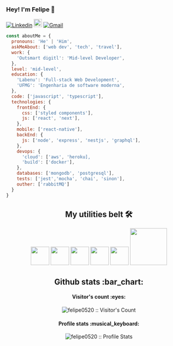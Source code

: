 ### Hey! I'm Felipe 👋

[![Linkedin](https://img.shields.io/badge/-LinkedIn-blue?style=flat&logo=Linkedin&logoColor=white)](https://www.linkedin.com/in/felipe-ferraz-dev/)
[<img src="https://img.shields.io/github/followers/rach-vp?label=follow&style=social" height="22" title="Follow me" />](https://github.com/felipe0520)
[![Gmail](https://img.shields.io/badge/-Gmail-c14438?style=flat&logo=Gmail&logoColor=white)](mailto:felipeefrz1991@gmail.com)


```javascript
const aboutMe = {
  pronouns: 'He' | 'Him',
  askMeAbout: ['web dev', 'tech', 'travel'],
  work: {
    'Outsmart digitl': 'Mid-level Developer',
  },
  level: 'mid-level',
  education: {
    'Labenu': 'Full-stack Web Development',
    'UFMG': 'Engenharia de software moderna',
  },
  code: ['javascript', 'typescript'],
  technologies: {
    frontEnd: {
      css: ['styled components'],
      js: ['react', 'next'],
    },
    mobile: ['react-native'],
    backEnd: {
      js: ['node', 'express', 'nestjs', 'graphql'],
    },
    devops: {
      'cloud': ['aws', 'heroku],
      'build': ['docker'],
    },
    databases: ['mongodb', 'postgresql'],
    tests: ['jest','mocha', 'chai', 'sinon'],
    outher: ['rabbitMQ'] 
  }
}
```

<h2 align="center">My utilities belt 🛠️</h2>

<div align="center">
  <img src="https://media.giphy.com/media/fsEaZldNC8A1PJ3mwp/giphy.gif" width="50">
  <img src="https://media3.giphy.com/media/ln7z2eWriiQAllfVcn/200w.webp" width="50">
  <img src="https://i.giphy.com/media/eNAsjO55tPbgaor7ma/200w.webp" width="50">
  <img src="https://i.giphy.com/media/IdyAQJVN2kVPNUrojM/200.webp" width="50">
  <img src="https://media3.giphy.com/media/kdFc8fubgS31b8DsVu/giphy.webp" width="50">
  <img src="https://media.giphy.com/media/kH1DBkPNyZPOk0BxrM/giphy.gif" width="100">
</div>

<h2 align="center">Github stats :bar_chart:</h2>

<h4 align="center">Visitor's count :eyes:</h4>

<p align="center"><img src="https://profile-counter.glitch.me/{felipe0520}/count.svg" alt="felipe0520 :: Visitor's Count" /></p>

<h4 align="center">Profile stats :musical_keyboard:</h4>

<p align="center"><img src="https://github-readme-stats.vercel.app/api?username=felipe0520&show_icons=true&theme=dark" alt="felipe0520 :: Profile Stats" /></p>
